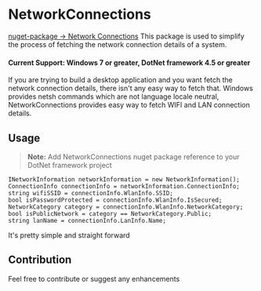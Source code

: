 ﻿# NetworkConnections
[nuget-package -> Network Connections](https://www.nuget.org/packages/NetworkConnections/)
This package is used to simplify the process of fetching the network connection details of a system.
#### Current Support: Windows 7 or greater, DotNet framework 4.5 or greater
If you are trying to build a desktop application and you want fetch the network connection details, there isn't any easy way to fetch that.
Windows provides netsh commands which are not language locale neutral, 
NetworkConnections provides easy way to fetch WIFI and LAN connection details.
## Usage

> **Note:** Add NetworkConnections nuget package reference to your DotNet framework project

    INetworkInformation networkInformation = new NetworkInformation();
    ConnectionInfo connectionInfo = networkInformation.ConnectionInfo;
    string wifiSSID = connectionInfo.WlanInfo.SSID;
    bool isPasswordProtected = connectionInfo.WlanInfo.IsSecured;
    NetworkCategory category = connectionInfo.WlanInfo.NetworkCategory;
    bool isPublicNetwork = category == NetworkCategory.Public;
    string lanName = connectionInfo.LanInfo.Name;

It's pretty simple and straight forward

## Contribution
Feel free to contribute or suggest any enhancements

